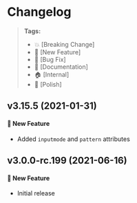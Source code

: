 Changelog
=========

> **Tags:**
> - :boom:       [Breaking Change]
> - :rocket:     [New Feature]
> - :bug:        [Bug Fix]
> - :memo:       [Documentation]
> - :house:      [Internal]
> - :nail_care:  [Polish]

## v3.15.5 (2021-01-31)

#### :rocket: New Feature

* Added `inputmode` and `pattern` attributes

## v3.0.0-rc.199 (2021-06-16)

#### :rocket: New Feature

* Initial release
